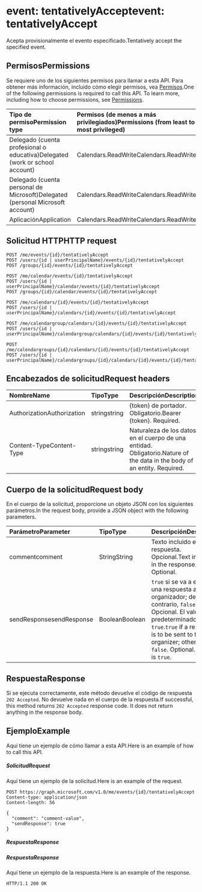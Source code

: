 # <a name="event-tentativelyaccept"></a><span data-ttu-id="3ea28-101">event: tentativelyAccept</span><span class="sxs-lookup"><span data-stu-id="3ea28-101">event: tentativelyAccept</span></span>

<span data-ttu-id="3ea28-102">Acepta provisionalmente el evento especificado.</span><span class="sxs-lookup"><span data-stu-id="3ea28-102">Tentatively accept the specified event.</span></span>

## <a name="permissions"></a><span data-ttu-id="3ea28-103">Permisos</span><span class="sxs-lookup"><span data-stu-id="3ea28-103">Permissions</span></span>
<span data-ttu-id="3ea28-p101">Se requiere uno de los siguientes permisos para llamar a esta API. Para obtener más información, incluido cómo elegir permisos, vea [Permisos](../../../concepts/permissions_reference.md).</span><span class="sxs-lookup"><span data-stu-id="3ea28-p101">One of the following permissions is required to call this API. To learn more, including how to choose permissions, see [Permissions](../../../concepts/permissions_reference.md).</span></span>

|<span data-ttu-id="3ea28-106">Tipo de permiso</span><span class="sxs-lookup"><span data-stu-id="3ea28-106">Permission type</span></span>      | <span data-ttu-id="3ea28-107">Permisos (de menos a más privilegiados)</span><span class="sxs-lookup"><span data-stu-id="3ea28-107">Permissions (from least to most privileged)</span></span>              |
|:--------------------|:---------------------------------------------------------|
|<span data-ttu-id="3ea28-108">Delegado (cuenta profesional o educativa)</span><span class="sxs-lookup"><span data-stu-id="3ea28-108">Delegated (work or school account)</span></span> | <span data-ttu-id="3ea28-109">Calendars.ReadWrite</span><span class="sxs-lookup"><span data-stu-id="3ea28-109">Calendars.ReadWrite</span></span>    |
|<span data-ttu-id="3ea28-110">Delegado (cuenta personal de Microsoft)</span><span class="sxs-lookup"><span data-stu-id="3ea28-110">Delegated (personal Microsoft account)</span></span> | <span data-ttu-id="3ea28-111">Calendars.ReadWrite</span><span class="sxs-lookup"><span data-stu-id="3ea28-111">Calendars.ReadWrite</span></span>    |
|<span data-ttu-id="3ea28-112">Aplicación</span><span class="sxs-lookup"><span data-stu-id="3ea28-112">Application</span></span> | <span data-ttu-id="3ea28-113">Calendars.ReadWrite</span><span class="sxs-lookup"><span data-stu-id="3ea28-113">Calendars.ReadWrite</span></span> |

## <a name="http-request"></a><span data-ttu-id="3ea28-114">Solicitud HTTP</span><span class="sxs-lookup"><span data-stu-id="3ea28-114">HTTP request</span></span>
<!-- { "blockType": "ignored" } -->
```http
POST /me/events/{id}/tentativelyAccept
POST /users/{id | userPrincipalName}/events/{id}/tentativelyAccept
POST /groups/{id}/events/{id}/tentativelyAccept

POST /me/calendar/events/{id}/tentativelyAccept
POST /users/{id | userPrincipalName}/calendar/events/{id}/tentativelyAccept
POST /groups/{id}/calendar/events/{id}/tentativelyAccept

POST /me/calendars/{id}/events/{id}/tentativelyAccept
POST /users/{id | userPrincipalName}/calendars/{id}/events/{id}/tentativelyAccept

POST /me/calendargroup/calendars/{id}/events/{id}/tentativelyAccept
POST /users/{id | userPrincipalName}/calendargroup/calendars/{id}/events/{id}/tentativelyAccept

POST /me/calendargroups/{id}/calendars/{id}/events/{id}/tentativelyAccept
POST /users/{id | userPrincipalName}/calendargroups/{id}/calendars/{id}/events/{id}/tentativelyAccept
```
## <a name="request-headers"></a><span data-ttu-id="3ea28-115">Encabezados de solicitud</span><span class="sxs-lookup"><span data-stu-id="3ea28-115">Request headers</span></span>
| <span data-ttu-id="3ea28-116">Nombre</span><span class="sxs-lookup"><span data-stu-id="3ea28-116">Name</span></span>       | <span data-ttu-id="3ea28-117">Tipo</span><span class="sxs-lookup"><span data-stu-id="3ea28-117">Type</span></span> | <span data-ttu-id="3ea28-118">Descripción</span><span class="sxs-lookup"><span data-stu-id="3ea28-118">Description</span></span>|
|:---------------|:--------|:----------|
| <span data-ttu-id="3ea28-119">Authorization</span><span class="sxs-lookup"><span data-stu-id="3ea28-119">Authorization</span></span>  | <span data-ttu-id="3ea28-120">string</span><span class="sxs-lookup"><span data-stu-id="3ea28-120">string</span></span>  | <span data-ttu-id="3ea28-p102">{token} de portador. Obligatorio.</span><span class="sxs-lookup"><span data-stu-id="3ea28-p102">Bearer {token}. Required.</span></span> |
| <span data-ttu-id="3ea28-123">Content-Type</span><span class="sxs-lookup"><span data-stu-id="3ea28-123">Content-Type</span></span> | <span data-ttu-id="3ea28-124">string</span><span class="sxs-lookup"><span data-stu-id="3ea28-124">string</span></span>  | <span data-ttu-id="3ea28-p103">Naturaleza de los datos en el cuerpo de una entidad. Obligatorio.</span><span class="sxs-lookup"><span data-stu-id="3ea28-p103">Nature of the data in the body of an entity. Required.</span></span> |

## <a name="request-body"></a><span data-ttu-id="3ea28-127">Cuerpo de la solicitud</span><span class="sxs-lookup"><span data-stu-id="3ea28-127">Request body</span></span>
<span data-ttu-id="3ea28-128">En el cuerpo de la solicitud, proporcione un objeto JSON con los siguientes parámetros.</span><span class="sxs-lookup"><span data-stu-id="3ea28-128">In the request body, provide a JSON object with the following parameters.</span></span>

| <span data-ttu-id="3ea28-129">Parámetro</span><span class="sxs-lookup"><span data-stu-id="3ea28-129">Parameter</span></span>    | <span data-ttu-id="3ea28-130">Tipo</span><span class="sxs-lookup"><span data-stu-id="3ea28-130">Type</span></span>   |<span data-ttu-id="3ea28-131">Descripción</span><span class="sxs-lookup"><span data-stu-id="3ea28-131">Description</span></span>|
|:---------------|:--------|:----------|
|<span data-ttu-id="3ea28-132">comment</span><span class="sxs-lookup"><span data-stu-id="3ea28-132">comment</span></span>|<span data-ttu-id="3ea28-133">String</span><span class="sxs-lookup"><span data-stu-id="3ea28-133">String</span></span>|<span data-ttu-id="3ea28-p104">Texto incluido en la respuesta. Opcional.</span><span class="sxs-lookup"><span data-stu-id="3ea28-p104">Text included in the response. Optional.</span></span>|
|<span data-ttu-id="3ea28-136">sendResponse</span><span class="sxs-lookup"><span data-stu-id="3ea28-136">sendResponse</span></span>|<span data-ttu-id="3ea28-137">Boolean</span><span class="sxs-lookup"><span data-stu-id="3ea28-137">Boolean</span></span>|<span data-ttu-id="3ea28-p105">`true` si se va a enviar una respuesta al organizador; de lo contrario, `false`. Opcional. El valor predeterminado es `true`.</span><span class="sxs-lookup"><span data-stu-id="3ea28-p105">`true` if a response is to be sent to the organizer; otherwise, `false`. Optional. Default is `true`.</span></span>|

## <a name="response"></a><span data-ttu-id="3ea28-141">Respuesta</span><span class="sxs-lookup"><span data-stu-id="3ea28-141">Response</span></span>

<span data-ttu-id="3ea28-p106">Si se ejecuta correctamente, este método devuelve el código de respuesta `202 Accepted`. No devuelve nada en el cuerpo de la respuesta.</span><span class="sxs-lookup"><span data-stu-id="3ea28-p106">If successful, this method returns `202 Accepted` response code. It does not return anything in the response body.</span></span>

## <a name="example"></a><span data-ttu-id="3ea28-144">Ejemplo</span><span class="sxs-lookup"><span data-stu-id="3ea28-144">Example</span></span>
<span data-ttu-id="3ea28-145">Aquí tiene un ejemplo de cómo llamar a esta API.</span><span class="sxs-lookup"><span data-stu-id="3ea28-145">Here is an example of how to call this API.</span></span>
##### <a name="request"></a><span data-ttu-id="3ea28-146">Solicitud</span><span class="sxs-lookup"><span data-stu-id="3ea28-146">Request</span></span>
<span data-ttu-id="3ea28-147">Aquí tiene un ejemplo de la solicitud.</span><span class="sxs-lookup"><span data-stu-id="3ea28-147">Here is an example of the request.</span></span>
<!-- {
  "blockType": "request",
  "name": "event_tentativelyaccept"
}-->
```http
POST https://graph.microsoft.com/v1.0/me/events/{id}/tentativelyAccept
Content-type: application/json
Content-length: 56

{
  "comment": "comment-value",
  "sendResponse": true
}
```

##### <a name="response"></a><span data-ttu-id="3ea28-148">Respuesta</span><span class="sxs-lookup"><span data-stu-id="3ea28-148">Response</span></span>
##### <a name="response"></a><span data-ttu-id="3ea28-149">Respuesta</span><span class="sxs-lookup"><span data-stu-id="3ea28-149">Response</span></span>
<span data-ttu-id="3ea28-150">Aquí tiene un ejemplo de la respuesta.</span><span class="sxs-lookup"><span data-stu-id="3ea28-150">Here is an example of the response.</span></span>
<!-- {
  "blockType": "response",
  "truncated": true
} -->
```http
HTTP/1.1 200 OK
```

<!-- uuid: 8fcb5dbc-d5aa-4681-8e31-b001d5168d79
2015-10-25 14:57:30 UTC -->
<!-- {
  "type": "#page.annotation",
  "description": "event: tentativelyAccept",
  "keywords": "",
  "section": "documentation",
  "tocPath": ""
}-->
